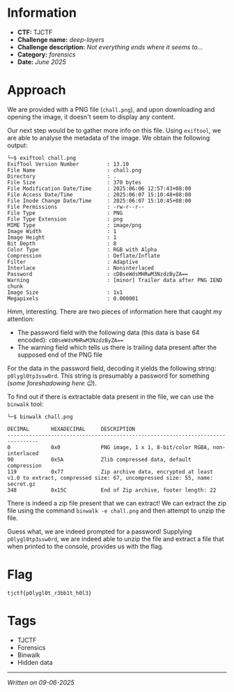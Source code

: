 # Information
- **CTF:** TJCTF
- **Challenge name:** *deep-layers*
- **Challenge description:** *Not everything ends where it seems to...*
- **Category:** *forensics*
- **Date:** *June 2025*
# Approach
We are provided with a PNG file (`chall.png`), and upon downloading and opening the image, it doesn't seem to display any content.

Our next step would be to gather more info on this file. Using `exiftool`, we are able to analyse the metadata of the image. We obtain the following output:
```
└─$ exiftool chall.png
ExifTool Version Number         : 13.10
File Name                       : chall.png
Directory                       : .
File Size                       : 370 bytes
File Modification Date/Time     : 2025:06:06 12:57:43+08:00
File Access Date/Time           : 2025:06:07 15:10:48+08:00
File Inode Change Date/Time     : 2025:06:07 15:10:45+08:00
File Permissions                : -rw-r--r--
File Type                       : PNG
File Type Extension             : png
MIME Type                       : image/png
Image Width                     : 1
Image Height                    : 1
Bit Depth                       : 8
Color Type                      : RGB with Alpha
Compression                     : Deflate/Inflate
Filter                          : Adaptive
Interlace                       : Noninterlaced
Password                        : cDBseWdsMHRwM3NzdzByZA==
Warning                         : [minor] Trailer data after PNG IEND chunk
Image Size                      : 1x1
Megapixels                      : 0.000001
```

Hmm, interesting. There are two pieces of information here that caught my attention:
- The password field with the following data (this data is base 64 encoded): `cDBseWdsMHRwM3NzdzByZA==`
- The warning field which tells us there is trailing data present after the supposed end of the PNG file

For the data in the password field, decoding it yields the following string: `p0lygl0tp3ssw0rd`. This string is presumably a password for something (*some foreshadowing here 😉*).

To find out if there is extractable data present in the file, we can use the `binwalk` tool:
```
└─$ binwalk chall.png

DECIMAL       HEXADECIMAL     DESCRIPTION
--------------------------------------------------------------------------------
0             0x0             PNG image, 1 x 1, 8-bit/color RGBA, non-interlaced
90            0x5A            Zlib compressed data, default compression
119           0x77            Zip archive data, encrypted at least v1.0 to extract, compressed size: 67, uncompressed size: 55, name: secret.gz
348           0x15C           End of Zip archive, footer length: 22
```

There is indeed a zip file present that we can extract! We can extract the zip file using the command `binwalk -e chall.png` and then attempt to unzip the file.

Guess what, we are indeed prompted for a password! Supplying `p0lygl0tp3ssw0rd`, we are indeed able to unzip the file and extract a file that when printed to the console, provides us with the flag.
# Flag
```tjctf{p0lygl0t_r3bb1t_h0l3}```
# Tags
- TJCTF
- Forensics
- Binwalk
- Hidden data
---
*Written on 09-06-2025*


